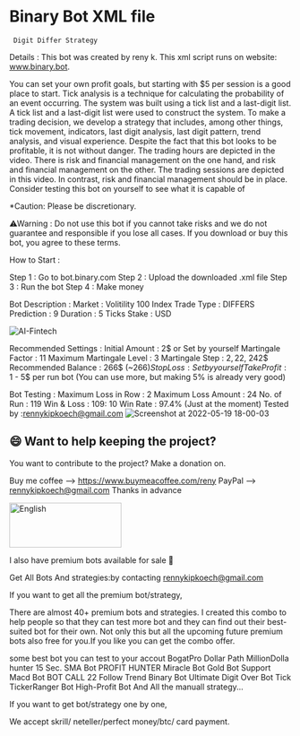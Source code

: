 # Binary Bot XML file 
     Digit Differ Strategy 
Details : This bot was created by reny k. This xml script runs on website: www.binary.bot.

You can set your own profit goals, but starting with $5 per session is a good place to start.
Tick analysis is a technique for calculating the probability of an event occurring. 
The system was built using a tick list and a last-digit list.
A tick list and a last-digit list were used to construct the system. 
To make a trading decision, we develop a strategy that includes, among other things, tick movement, indicators, last digit analysis, last digit pattern, trend analysis, and visual experience.
Despite the fact that this bot looks to be profitable, it is not without danger. The trading hours are depicted in the video. There is risk and financial management on the one hand, and risk and financial management on the other. 
The trading sessions are depicted in this video.
 In contrast, risk and financial management should be in place. Consider testing this bot on yourself to see what it is capable of

*Caution: Please be discretionary.

⚠Warning : Do not use this bot if you cannot take risks and we do not guarantee and responsible if you lose all cases. If you download or buy this bot, you agree to these terms.

  How to Start :

Step 1 : Go to bot.binary.com
Step 2 : Upload the downloaded .xml file
Step 3 : Run the bot
Step 4 : Make money

Bot Description :
Market : Volitility 100 Index
Trade Type : DIFFERS
Prediction : 9
Duration : 5 Ticks
Stake : USD

![AI-Fintech](https://user-images.githubusercontent.com/57016982/170944162-b0775598-289a-49a3-85c6-2c0af545741c.jpg)



Recommended Settings :
Initial Amount : 2$ or Set by yourself
Martingale Factor : 11
Maximum Martingale Level : 3
Martingale Step : 2$, 22$, 242$
Recommended Balance : 266$ (~266$)
Stop Loss : Set by yourself
Take Profit : 1$ - 5$ per run bot (You can use more, but making 5% is already very good)

Bot Testing :
Maximum Loss in Row : 2
Maximum Loss Amount : 24
No. of Run : 119
Win & Loss : 109: 10
Win Rate : 97.4% (Just at the moment)
Tested by :rennykipkoech@gmail.com
![Screenshot at 2022-05-19 18-00-03](https://user-images.githubusercontent.com/57016982/171208201-7e418444-26ab-4ece-b5f1-f278731c1f46.png)


## 😄 Want to help keeping the project?<br>

You want to contribute to the project? 
Make a donation on.

Buy me coffee --> https://www.buymeacoffee.com/reny
PayPal --> rennykipkoech@gmail.com
Thanks in advance


<a href="https://www.paypal.com/cgi-bin/webscr?cmd=_s-xclick&hosted_button_id=4R7Y853ARZGB2&source=url">
    <img src="https://raw.githubusercontent.com/iqoptionapi/iqoptionapi/master/docs/paypal-donate-button.png"
        alt="English" width="200" height="80" />
     </a>


I also have premium bots available for sale 💸 


Get All Bots And strategies:by contacting rennykipkoech@gmail.com



If you want to get all the premium bot/strategy, 

There are almost 40+ premium bots and strategies. I created this combo to help people so that they can test more bot and they can find out their best-suited bot for their own. Not only this but all the upcoming future premium bots also free for you.If you like you can get the combo offer.


some best bot you can test to your accout
BogatPro
Dollar Path
MillionDolla hunter
15 Sec. SMA Bot
PROFIT HUNTER
Miracle Bot
Gold Bot
Support Macd Bot
BOT CALL 22
Follow Trend Binary Bot
Ultimate Digit Over Bot
Tick TickerRanger Bot
High-Profit Bot
And All the manuall strategy...

If you want to get bot/strategy one by one, 

We accept skrill/ neteller/perfect money/btc/ card payment. 
